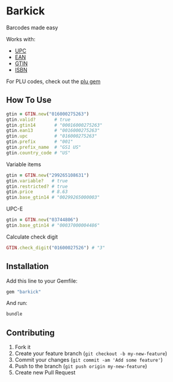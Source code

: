 # Barkick

Barcodes made easy

Works with:

- [UPC](http://en.wikipedia.org/wiki/Universal_Product_Code)
- [EAN](http://en.wikipedia.org/wiki/International_Article_Number_%28EAN%29)
- [GTIN](http://en.wikipedia.org/wiki/Global_Trade_Item_Number)
- [ISBN](http://en.wikipedia.org/wiki/International_Standard_Book_Number)

For PLU codes, check out the [plu gem](https://github.com/ankane/plu)

## How To Use

```ruby
gtin = GTIN.new("016000275263")
gtin.valid?       # true
gtin.gtin14       # "00016000275263"
gtin.ean13        # "0016000275263"
gtin.upc          # "016000275263"
gtin.prefix       # "001"
gtin.prefix_name  # "GS1 US"
gtin.country_code # "US"
```

Variable items

```ruby
gtin = GTIN.new("299265108631")
gtin.variable?   # true
gtin.restricted? # true
gtin.price       # 8.63
gtin.base_gtin14 # "00299265000003"
```

UPC-E

```ruby
gtin = GTIN.new("03744806")
gtin.base_gtin14 # "00037000004486"
```

Calculate check digit

```ruby
GTIN.check_digit("01600027526") # "3"
```

## Installation

Add this line to your Gemfile:

```ruby
gem "barkick"
```

And run:

```sh
bundle
```

## Contributing

1. Fork it
2. Create your feature branch (`git checkout -b my-new-feature`)
3. Commit your changes (`git commit -am 'Add some feature'`)
4. Push to the branch (`git push origin my-new-feature`)
5. Create new Pull Request

